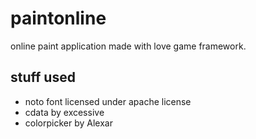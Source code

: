 # paintonline
online paint application made with love game framework.

## stuff used
- noto font licensed under apache license
- cdata by excessive
- colorpicker by Alexar
